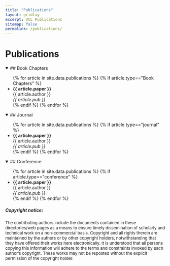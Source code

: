 ```yaml
---
title: "Publications"
layout: gridlay
excerpt: VCL Publications
sitemap: false
permalink: /publications/
---
```



# Publications
<details open>
<summary>
## Book Chapters
</summary>
<ul>
{% for article in site.data.publications %}
{% if article.type=="Book Chapters" %}
<li><b>{{ article.paper }}</b>
<br>{{ article.author }}
<br><i>{{ article.pub }}</i></li>
{% endif %}
{% endfor %}
</ul>
</details>

<details open>
<summary>
## Journal
</summary>
<ul>
{% for article in site.data.publications %}
{% if article.type=="journal" %}
<li><b>{{ article.paper }}</b>
<br>{{ article.author }}
<br><i>{{ article.pub }}</i></li>
{% endif %}
{% endfor %}
</ul>
</details>

<details open>
<summary>
## Conference
</summary>
<ul>
{% for article in site.data.publications %}
{% if article.type=="conference" %}
<li><b>{{ article.paper }}</b>
<br>{{ article.author }}
<br><i>{{ article.pub }}</i></li>
{% endif %}
{% endfor %}
</ul>
</details>


<!-- [Google Scholar](https://scholar.google.com/citations?user=q-UUrywAAAAJ&hl=en&citsig=AMD79opm_sa8KYqgVRnFOuKMZr6efInG_Q) -->

<!-- <script src="https://bibbase.org/show?bib=https%3A%2F%2Fgithub.com%2Fvcl-iisc%2Fvclab-website%2Fraw%2Fmaster%2F_pages%2Fbibtex_publications.bib&commas=true&jsonp=1"></script> -->

##### Copyright notice: 

<font size="2"> The contributing authors include the documents contained in these directories/web pages as a means to ensure timely dissemination of scholarly and technical work on a non-commercial basis. Copyright and all rights therein are maintained by the authors or by other copyright holders, notwithstanding that they have offered their works here electronically. It is understood that all persons copying this information will adhere to the terms and constraints invoked by each author’s copyright. These works may not be reposted without the explicit permission of the copyright holder. </font>
